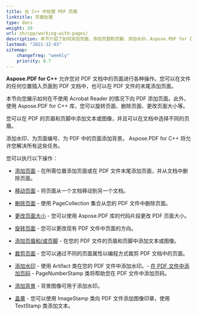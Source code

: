 ```yaml
---
title: 在 C++ 中处理 PDF 页面
linktitle: 页面处理
type: docs
weight: 20
url: zh/cpp/working-with-pages/
description: 本节介绍了如何添加页面、添加页眉和页脚、添加水印。Aspose.PDF for C++ 为您详细解释了这一主题的所有细节。
lastmod: "2021-12-03"
sitemap:
    changefreq: "weekly"
    priority: 0.7
---
```


**Aspose.PDF for C++** 允许您对 PDF 文档中的页面进行各种操作。您可以在文件的任何位置插入页面到 PDF 文档中，也可以在 PDF 文件的末尾添加页面。

本节向您展示如何在不使用 Acrobat Reader 的情况下向 PDF 添加页面。此外，使用 Aspose.PDF for C++ 库，您可以旋转页面、删除页面、更改页面大小等。

您可以在 PDF 的页眉和页脚中添加文本或图像，并且可以在文档中选择不同的页眉。

添加水印、为页面编号、为 PDF 中的页面添加背景。 Aspose.PDF for C++ 将允许您解决所有这些任务。

您可以执行以下操作：

- [添加页面](/pdf/cpp/add-pages/) - 在所需位置添加页面或在 PDF 文件末尾添加页面，并从文档中删除页面。
- [移动页面](/pdf/cpp/move-pages/) - 将页面从一个文档移动到另一个文档。
- [删除页面](/pdf/cpp/delete-pages/) - 使用 PageCollection 集合从您的 PDF 文件中删除页面。
- [更改页面大小](/pdf/cpp/change-page-size) - 您可以使用 Aspose.PDF 库的代码片段更改 PDF 页面大小。
- [旋转页面](/pdf/cpp/rotate-pages/) - 您可以更改现有 PDF 文件中页面的方向。
- [添加页眉和/或页脚](/pdf/cpp/add-headers-and-footers-of-pdf-file/) - 在您的 PDF 文件的页眉和页脚中添加文本或图像。
- [裁剪页面](/pdf/cpp/crop-pages/) - 您可以通过不同的页面属性以编程方式裁剪 PDF 文档中的页面。

- [添加水印](/pdf/cpp/add-watermarks/) - 使用 Artifact 类在您的 PDF 文件中添加水印。- [在 PDF 文件中添加页码](/pdf/cpp/add-page-number/) - PageNumberStamp 类将帮助您在 PDF 文件中添加页码。
- [添加背景](/pdf/cpp/add-backgrounds/) - 背景图像可用于添加水印。
- [盖章](/pdf/cpp/stamping/) - 您可以使用 ImageStamp 类向 PDF 文件添加图像印章，使用 TextStamp 类添加文本。